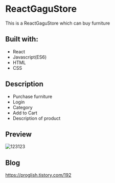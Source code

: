 # ReactGaguStore
  
This is a ReactGaguStore which can buy furniture

  
## Built with:  
  
- React 
- Javascript(ES6)   
- HTML   
- CSS         
  
## Description  
 
- Purchase furniture
- Login
- Category 
- Add to Cart
- Description of product

## Preview 
![123123](https://user-images.githubusercontent.com/65179725/124517250-78159e80-de1e-11eb-8b71-a6b28346908d.png)

## Blog
https://proglish.tistory.com/192

 
  
